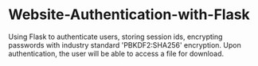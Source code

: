 # Website-Authentication-with-Flask
Using Flask to authenticate users, storing session ids, encrypting passwords with industry standard 'PBKDF2:SHA256' encryption. Upon authentication, the user will be able to access a file for download.

